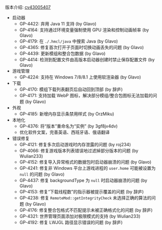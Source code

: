 ---
---

版本介绍: [cv43005407](https://www.bilibili.com/opus/1111270122956259346)

- 启动器
    - GP-4422: 弃用 Java 11 支持 (by Glavo)
    - GP-4164: 支持通过环境变量强制使用 GPU 渲染和控制动画帧率 (by Glavo)
    - GP-4179: 在 `./.hmcl/java` 中搜索 Java (by Glavo)
    - GP-4365: 修复首次打开子页面时切换动画丢失的问题 (by Glavo)
    - GP-4439: 更新模组和整合包数据 (by Glavo)
    - GP-4414: 检测到配置文件由高版本启动器创建时禁止保存配置文件 (by Glavo)
- 游戏管理
    - GP-4224: 支持在 Windows 7/8/8.1 上使用软渲染器 (by Glavo)
- 下载
    - GP-4170: 模组下载列表翻页后自动回到顶部 (by 辞庐)
    - GP-4171: 支持加载 WebP 图标，解决部分模组/整合包图标无法加载的问题 (by Glavo)
- 外观
    - GP-4185: 新增内存显示条禁用样式 (by OrzMiku)
- 本地化
    - GP-4376: 将“版本”重命名为“实例” (by 3gf8jv4dv)
    - 优化软件文案，完善英语、西班牙语、俄语翻译
- 错误修复
    - GP-4121: 修复多次启动游戏时内存泄露的问题 (by roj234)
    - GP-4066: 修复游戏版本列表错误地过滤掉部分版本的问题 (by Wulian233)
    - GP-4152: 修复导入异常格式的数据包时启动器崩溃的问题 (by Glavo)
    - GP-4241: 修复非 Windows 平台上游戏进程的 `user.home` 可能被设置为 `null` 的问题 (by Glavo)
    - GP-4437: 修复 backgroundType 为 `null` 时启动器崩溃的问题 (by Glavo)
    - GP-4153: 修复“下载线程数”的指示器被提示覆盖的问题 (by 辞庐)
    - GP-4238: 修复 `RemoteMod::getIntegrityCheck` 未选择正确的算法的问题 (by Glavo)
    - GP-4176: 修复整合包格式不匹配提示未被正确格式化的问题 (by 辞庐)
    - GP-4321: 世界管理页面添加对极限模式的支持 (by Wulian233)
    - GP-4192: 修复 LWJGL 路径显示错误的问题 (by 辞庐)
